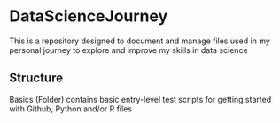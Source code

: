 # DataScienceJourney
This is a repository designed to document and manage files used in my personal journey to explore and improve my skills in data science

## Structure
Basics (Folder) contains basic entry-level test scripts for getting started with Github, Python and/or R files
